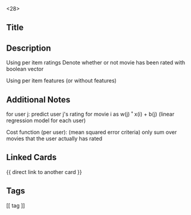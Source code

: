<28>

## Title


## Description
Using per item ratings
Denote whether or not movie has been rated with boolean vector

Using per item features (or without features)

## Additional Notes
for user j: 
predict user j's rating for movie i as w(j) ˚ x(i) + b(j) (linear regression model for each user)  

Cost function (per user):
(mean squared error criteria)  only sum over movies that the user actually has rated


## Linked Cards
{{ direct link to another card }}

## Tags
[[ tag ]] 
